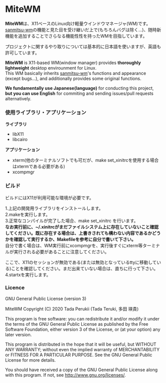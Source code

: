 # MiteWM

**MiteWM**は、X11ベースのLinux向け軽量ウインドウマネージャ(WM)です。 <br>
[sanmitsu-wm](https://github.com/Perukii/sanmitsu-wm)の機能と見た目を受け継いだ上で(もちろんバグは除く...)、随時新機能を追加することでさらなる機能性性を持ったWMを目指しています。

プロジェクトに関するやり取りについては基本的に日本語を使いますが、英語も許可しています。

**MiteWM** is X11-based WM(window manager) provides **thoroughly lightweight** desktop envirounment for Linux. <br>
This WM basically inherits [sanmitsu-wm](https://github.com/Perukii/sanmitsu-wm)'s functions and appearance (except bugs...), and additionally provides some original functions.  

**We fundamentally use Japanese(language)** for conducting this project, **but you can use English** for commiting and sending issues/pull requests alternatively.

### 使用ライブラリ・アプリケーション

**ライブラリ**
 - libX11
 - libcairo
 
**アプリケーション**
  - xterm(他のターミナルソフトでも可だが、make set_xinitrcを使用する場合はxtermである必要がある)
  - xcompmgr
 
### ビルド

ビルドにはX11が利用可能な環境が必要です。<br>

1.上記の開発用ライブラリをインストールします。<br>
2.makeを実行します。 <br>
3.正常なコンパイルが完了した場合、make set_xinitrc を行います。<br>
**なお実行前に、~/.xinitrcがまだファイルシステム上に存在していないこと確認してください。既に存在する場合は、上書きされても構わない内容であるかどうかを確認して実行するか、Makefileを参考に自分で書いて下さい。** <br> 
自分で書く場合は、WM実行前にxcompmgrを、実行後すぐにxterm等ターミナルが実行される必要があることに注意してください。

ここで、X11のセッションが無効である(または無効となっているttyに移動している)ことを確認してください。まだ出来ていない場合は、直ちに行って下さい。<br>
4.startxを実行します。


### Licence

GNU General Public License (version 3)

MiteWM
Copyright (C) 2020  Tada Perukii (Tada Teruki, 多田 瑛貴)

This program is free software: you can redistribute it and/or modify
it under the terms of the GNU General Public License as published by
the Free Software Foundation, either version 3 of the License, or
(at your option) any later version.

This program is distributed in the hope that it will be useful,
but WITHOUT ANY WARRANTY; without even the implied warranty of
MERCHANTABILITY or FITNESS FOR A PARTICULAR PURPOSE.  See the
GNU General Public License for more details.

You should have received a copy of the GNU General Public License
along with this program.  If not, see <http://www.gnu.org/licenses/>.

